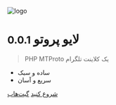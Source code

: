 <!-- markdownlint-disable first-line-h1 -->

![logo](https://raw.githubusercontent.com/TakNone/LiveProto/master/docs/_images/fixed-logo.svg)

# لایو پروتو <small>0.0.1</small>

> PHP MTProto یک کلاینت تلگرام

- ساده و سبک
- سریع و آسان

[شروع کنید](en/quickstart.md)
[گیت‌هاب](https://github.com/TakNone/LiveProto)